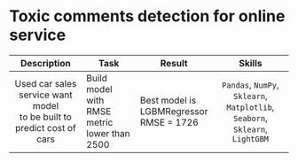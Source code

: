 # Toxic comments detection for online service

| Description | Task | Result | Skills |
| :----:|  ---- |  ---- |  :----: |
| Used car sales<br/> service want model<br/> to be built to<br/> predict cost of cars | Build model with<br/> RMSE metric<br/> lower than 2500 | Best model is<br/> LGBMRegressor<br/> RMSE = 1726 | `Pandas`, `NumPy`, `Sklearn`,<br/> `Matplotlib`, `Seaborn`,<br/> `Sklearn`, `LightGBM`
